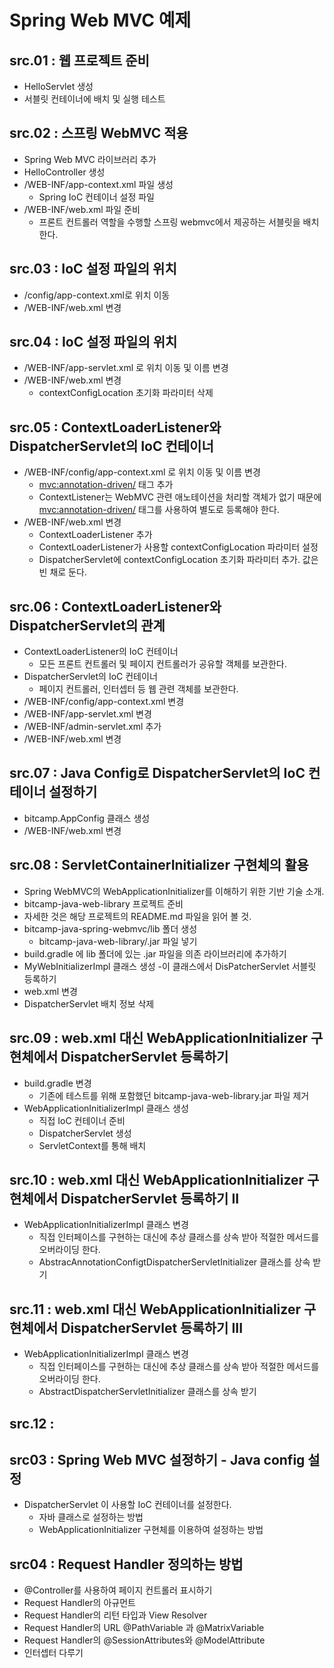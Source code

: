 # Spring Web MVC 예제

## src.01 : 웹 프로젝트 준비 

- HelloServlet 생성
- 서블릿 컨테이너에 배치 및 실행 테스트

## src.02 : 스프링 WebMVC 적용

- Spring Web MVC 라이브러리 추가
- HelloController 생성
- /WEB-INF/app-context.xml 파일 생성
  - Spring IoC 컨테이너 설정 파일
- /WEB-INF/web.xml 파일 준비
  - 프론트 컨트롤러 역할을 수행할 스프링 webmvc에서 제공하는 서블릿을 배치한다.

## src.03 : IoC 설정 파일의 위치

- /config/app-context.xml로 위치 이동
- /WEB-INF/web.xml 변경

## src.04 : IoC 설정 파일의 위치

- /WEB-INF/app-servlet.xml 로 위치 이동 및 이름 변경
- /WEB-INF/web.xml 변경
  - contextConfigLocation 초기화 파라미터 삭제
  
## src.05 : ContextLoaderListener와 DispatcherServlet의 IoC 컨테이너

- /WEB-INF/config/app-context.xml 로 위치 이동 및 이름 변경
  - <mvc:annotation-driven/> 태그 추가
  - ContextListener는 WebMVC 관련 애노테이션을 처리할 객체가 없기 때문에
    <mvc:annotation-driven/> 태그를 사용하여 별도로 등록해야 한다.
- /WEB-INF/web.xml 변경
  - ContextLoaderListener 추가
  - ContextLoaderListener가 사용할 contextConfigLocation 파라미터 설정
  - DispatcherServlet에 contextConfigLocation 초기화 파라미터 추가. 값은 빈 채로 둔다.
  
## src.06 : ContextLoaderListener와 DispatcherServlet의 관계

- ContextLoaderListener의 IoC 컨테이너
  - 모든 프론트 컨트롤러 및 페이지 컨트롤러가  공유할 객체를 보관한다.
- DispatcherServlet의 IoC 컨테이너
  - 페이지 컨트롤러, 인터셉터 등 웹 관련 객체를 보관한다.
- /WEB-INF/config/app-context.xml 변경
- /WEB-INF/app-servlet.xml 변경
- /WEB-INF/admin-servlet.xml 추가
- /WEB-INF/web.xml 변경

## src.07 : Java Config로 DispatcherServlet의 IoC 컨테이너 설정하기

- bitcamp.AppConfig 클래스 생성
- /WEB-INF/web.xml 변경

## src.08 : ServletContainerInitializer 구현체의 활용

- Spring WebMVC의 WebApplicationInitializer를 이해하기 위한 기반 기술 소개.
- bitcamp-java-web-library 프로젝트 준비
- 자세한 것은 해당 프로젝트의 README.md 파일을 읽어 볼 것.
- bitcamp-java-spring-webmvc/lib 폴더 생성
  - bitcamp-java-web-library/.jar 파일 넣기
- build.gradle 에 lib 폴더에 있는 .jar 파일을 의존 라이브러리에 추가하기
- MyWebInitializerImpl 클래스 생성
  -이 클래스에서 DisPatcherServlet 서블릿 등록하기
- web.xml 변경
- DispatcherServlet 배치 정보 삭제

## src.09 : web.xml 대신 WebApplicationInitializer 구현체에서 DispatcherServlet 등록하기

- build.gradle 변경
  - 기존에 테스트를 위해 포함했던 bitcamp-java-web-library.jar 파일 제거
- WebApplicationInitializerImpl 클래스 생성
  - 직접 IoC 컨테이너 준비
  - DispatcherServlet 생성
  - ServletContext를 통해 배치
  
## src.10 : web.xml 대신 WebApplicationInitializer 구현체에서 DispatcherServlet 등록하기 II

- WebApplicationInitializerImpl 클래스 변경
  - 직접 인터페이스를 구현하는 대신에 추상 클래스를 상속 받아 적절한 메서드를 오버라이딩 한다.
  - AbstracAnnotationConfigtDispatcherServletInitializer 클래스를 상속 받기
  
## src.11 : web.xml 대신 WebApplicationInitializer 구현체에서 DispatcherServlet 등록하기 III

- WebApplicationInitializerImpl 클래스 변경
  - 직접 인터페이스를 구현하는 대신에 추상 클래스를 상속 받아 적절한 메서드를 오버라이딩 한다.
  - AbstractDispatcherServletInitializer 클래스를 상속 받기
  
## src.12 : 

## src03 : Spring Web MVC 설정하기 - Java config 설정

- DispatcherServlet 이 사용할 IoC 컨테이너를 설정한다.
    - 자바 클래스로 설정하는 방법
    - WebApplicationInitializer 구현체를 이용하여 설정하는 방법

## src04 : Request Handler 정의하는 방법

- @Controller를 사용하여 페이지 컨트롤러 표시하기
- Request Handler의 아규먼트
- Request Handler의 리턴 타입과 View Resolver
- Request Handler의 URL @PathVariable 과  @MatrixVariable
- Request Handler의 @SessionAttributes와 @ModelAttribute
- 인터셉터 다루기